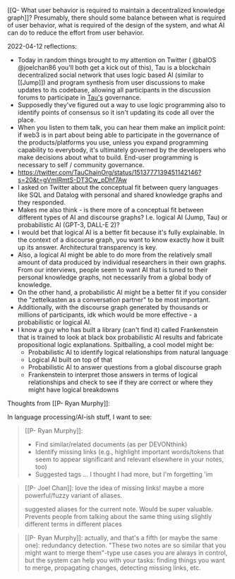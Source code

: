 [[Q- What user behavior is required to maintain a decentralized knowledge graph]]? Presumably, there should some balance between what is required of user behavior, what is required of the design of the system, and what AI can do to reduce the effort from user behavior.

2022-04-12 reflections:

- Today in random things brought to my attention on Twitter ( @balOS @joelchan86 you'll both get a kick out of this), Tau is a blockchain decentralized social network that uses logic based AI (similar to [[Jump]]) and program synthesis from user discussions to make updates to its codebase, allowing all participants in the discussion forums to participate in [Tau's](https://tau.net/) governance.
- Supposedly they've figured out a way to use logic programming also to identify points of consensus so it isn't updating its code all over the place.
- When you listen to them talk, you can hear them make an implicit point: if web3 is in part about being able to participate in the governance of the products/platforms you use, unless you expand programming capability to everybody, it's ultimately governed by the developers who make decisions about what to build. End-user programming is necessary to self / community governance.
- https://twitter.com/TauChainOrg/status/1513777139451142146?s=20&t=gVmIRmtS-DT3Cw_pDhf7Aw
- I asked on Twitter about the conceptual fit between query languages like SQL and Datalog with personal and shared knowledge graphs and they responded.
- Makes me also think - is there more of a conceptual fit between different types of AI and discourse graphs? I.e. logical AI (Jump, Tau) or probabilistic AI (GPT-3, DALL-E 2)?
- I would bet that logical AI is a better fit because it's fully explainable. In the context of a discourse graph, you want to know exactly how it built up its answer. Architectural transparency is key.
- Also, a logical AI might be able to do more from the relatively small amount of data produced by individual researchers in their own graphs. From our interviews, people seem to want AI that is tuned to their personal knowledge graphs, not necessarily from a global body of knowledge.
- On the other hand, a probabilistic AI might be a better fit if you consider the "zettelkasten as a conversation partner" to be most important.
- Additionally, with the discourse graph generated by thousands or millions of participants, idk which would be more effective - a probabilistic or logical AI.
- I know a guy who has built a library (can't find it) called Frankenstein that is trained to look at black box probabilistic AI results and fabricate propositional logic explanations. Spitballing, a cool model might be:
	- Probabilistic AI to identify logical relationships from natural language
	- Logical AI built on top of that
	- Probabilistic AI to answer questions from a global discourse graph
	- Frankenstein to interpret those answers in terms of logical relationships and check to see if they are correct or where they might have logical breakdowns

Thoughts from [[P- Ryan Murphy]]:

In language processing/AI-ish stuff, I want to see:
> [[P- Ryan Murphy]]:
> - Find similar/related documents (as per DEVONthink) 
> - Identify missing links (e.g., highlight important words/tokens that seem to appear significant and relevant elsewhere in your notes, too) 
> - Suggested tags ... I thought I had more, but I'm forgetting 'im

> [[P- Joel Chan]]: 
> love the idea of missing links! maybe a more powerful/fuzzy variant of aliases. 
>
> suggested aliases for the current note. Would be super valuable. Prevents people from talking about the same thing using slightly different terms in different places

> [[P- Ryan Murphy]]: actually, and that's a fifth (or maybe the same one): redundancy detection. "These two notes are so similar that you might want to merge them"-type use cases
> you are always in control, but the system can help you with your tasks: finding things you want to merge, propagating changes, detecting missing links, etc.
